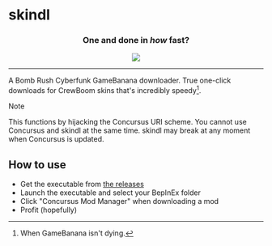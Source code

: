 # skindl

<div align="center">
  <h3>One and done in <i>how</i> fast?</h3>
  <img src="https://raw.githubusercontent.com/NotNite/skindl/main/res/skindl.gif" />
</div>

---

A Bomb Rush Cyberfunk GameBanana downloader. True one-click downloads for CrewBoom skins that's incredibly speedy[^1].

[^1]: When GameBanana isn't dying.

> [!NOTE]
> This functions by hijacking the Concursus URI scheme. You cannot use Concursus and skindl at the same time. skindl may break at any moment when Concursus is updated.

## How to use

- Get the executable from [the releases](https://github.com/NotNite/skindl/releases)
- Launch the executable and select your BepInEx folder
- Click "Concursus Mod Manager" when downloading a mod
- Profit (hopefully)
